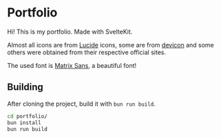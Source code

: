 # Portfolio

Hi! This is my portfolio. Made with SvelteKit.

Almost all icons are from [Lucide](https://lucide.dev/) icons, some are from [devicon](https://devicon.dev/)
and some others were obtained from their respective official sites.

The used font is [Matrix Sans](https://github.com/FriedOrange/MatrixSans),
a beautiful font!

## Building

After cloning the project, build it with `bun run build`.

```sh
cd portfolio/
bun install
bun run build
```
